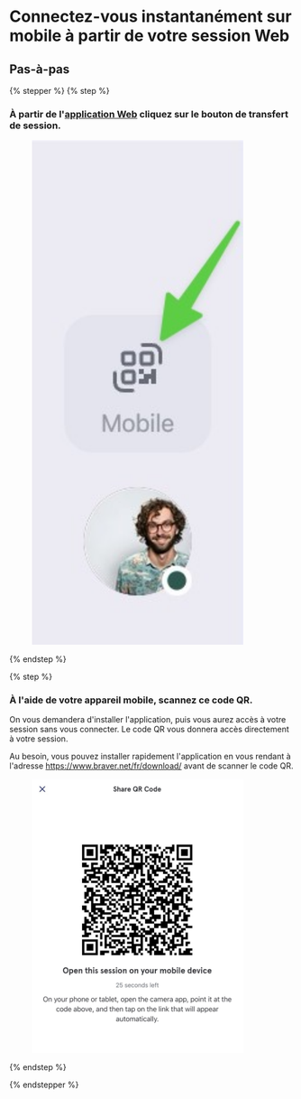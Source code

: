 # Connectez-vous instantanément sur mobile à partir de votre session Web

## Pas-à-pas

{% stepper %}
{% step %}
### À partir de l'[application Web](https://app.braver.net/) cliquez sur le bouton de transfert de session.

<div align="left"><figure><img src="../../.gitbook/assets/acceder-a-braver-sur-mobile-via-code-qr-partir-de-lapp-web - Step 1.jpeg" alt="" width="375"><figcaption></figcaption></figure></div>
{% endstep %}

{% step %}
### À l'aide de votre appareil mobile, scannez ce code QR. 

On vous demandera d'installer l'application, puis vous aurez accès à votre session sans vous connecter. Le code QR vous donnera accès directement à votre session.

Au besoin, vous pouvez installer rapidement l'application en vous rendant à l'adresse https://www.braver.net/fr/download/ avant de scanner le code QR.

<div align="left"><figure><img src="../../.gitbook/assets/acceder-a-braver-sur-mobile-via-code-qr-partir-de-lapp-web - Step 2.jpeg" alt="" width="375"><figcaption></figcaption></figure></div>
{% endstep %}

{% endstepper %}